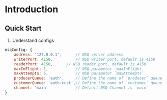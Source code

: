 Introduction
============


Quick Start
-----------
1. Understand configs
```javascript
nsqConfig: {
	address: '127.0.0.1', 	   // NSQ server address
	writerPort: 4150,          // NSQ writer port, default is 4150
	readerPort: 4150,	   // NSQ reader port, default is 4150
	maxInFlight: 1,            // NSQ parameter `maxInFlight`
	maxAttempts: 5,            // NSQ parameter `maxAttempts`
	producerQueue: 'auth',     // Define the name of `producer` queue
	customerQueue: 'auth-cust',// Define the name of `customer` queue
	channel: 'main'            // Default NSQ Channel is `main`
}
```

